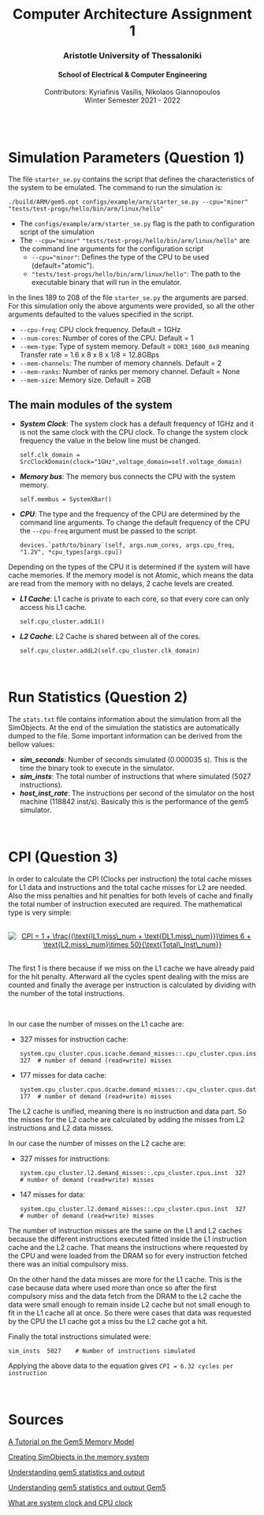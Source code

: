<div id="top"></div>

<br />
<div align="center">
  <h1 align="center">Computer Architecture Assignment 1</h1>
  <h3 align="center">Aristotle University of Thessaloniki</h3>
  <h4 align="center">School of Electrical & Computer Engineering</h4>
  <p align="center">
    Contributors: Kyriafinis Vasilis, Nikolaos Giannopoulos
    <br />
    Winter Semester 2021 - 2022
    <br />
    <br />
    <br />
    <br />
  </p>
</div>

# Simulation Parameters  (Question 1)

The file `starter_se.py` contains the script that defines the characteristics of the system to be emulated. The command to run the simulation is:

    ./build/ARM/gem5.opt configs/example/arm/starter_se.py --cpu="minor" "tests/test-progs/hello/bin/arm/linux/hello"

* The `configs/example/arm/starter_se.py` flag is the path to configuration script of the simulation
* The `--cpu="minor"` `"tests/test-progs/hello/bin/arm/linux/hello"` are the command line arguments for the configuration script
  * `--cpu="minor"`: Defines the type of the CPU to be used (default="atomic").
  * `"tests/test-progs/hello/bin/arm/linux/hello"`: The path to the executable binary that will run in the emulator.


In the lines 189 to 208 of the file `starter_se.py` the arguments are parsed. For this simulation only the above arguments were provided, so all the other arguments defaulted to the values specified in the script. 


* `--cpu-freq`: CPU clock frequency. Default = 1GHz
* `--num-cores`: Number of cores of the CPU. Default = 1
* `--mem-type`: Type of system memory. Default = `DDR3_1600_8x8` meaning Transfer rate = 1.6 x 8 x 8 x 1/8 = 12.8GBps
* `--mem-channels`: The number of memory channels. Default = 2
* `--mem-ranks`: Number of ranks per memory channel. Default = None
* `--mem-size`: Memory size. Default = 2GB


## The main modules of the system

* **_System Clock_**: The system clock has a default frequency of 1GHz and it is not the same clock with the CPU clock. To change the system clock frequency the value in the below line must be changed.
  
      self.clk_domain = SrcClockDomain(clock="1GHz",voltage_domain=self.voltage_domain)

* **_Memory bus_**: The memory bus connects the CPU with the system memory.
  
      self.membus = SystemXBar()

* **_CPU_**: The type and the frequency of the CPU are determined by the command line arguments. To change the default frequency of the CPU the `--cpu-freq` argument must be passed to the script.
  
      devices.`path/to/binary`(self, args.num_cores, args.cpu_freq, "1.2V", *cpu_types[args.cpu])


Depending on the types of the CPU it is determined if the system will have cache memories. If the memory model is not Atomic, which means the data are read from the memory with no delays, 2 cache levels are created. 

* **_L1 Cache_**: L1 cache is private to each core, so that every core can only access his L1 cache. 
  
      self.cpu_cluster.addL1()

* **_L2 Cache_**: L2 Cache is shared between all of the cores.
  
      self.cpu_cluster.addL2(self.cpu_cluster.clk_domain)

<br/>

# Run Statistics (Question 2)

The `stats.txt` file contains information about the simulation from all the SimObjects. At the end of the simulation the statistics are automatically dumped to the file. Some important information can be derived from the bellow values:

* **_sim_seconds_**: Number of seconds simulated (0.000035 s). This is the time the binary took to execute in the simulator.
* **_sim_insts_**: The total number of instructions that where simulated (5027 instructions).
* **_host_inst_rate_**: The instructions per second of the simulator on the host machine (118842 inst/s). Basically this is the performance of the gem5 simulator.


<br />

# CPI (Question 3)

In order to calculate the CPI (Clocks per instruction) the total cache misses for L1 data and instructions and the total cache misses for L2 are needed. Also the miss penalties and hit penalties for both levels of cache and finally the total number of instruction executed are required. The mathematical type is very simple: 

<br/>

<div align="center">
<a href="https://www.codecogs.com/eqnedit.php?latex=\dpi{100}&space;\bg_white&space;\fn_jvn&space;CPI&space;=&space;1&space;&plus;&space;\frac{(\text{IL1.miss\_num&space;&plus;&space;\text{DL1.miss\_num}})\times&space;6&space;&plus;&space;\text{L2.miss\_num}\times&space;50}{\text{Total\_Inst\_num}}" target="_blank"><img src="https://latex.codecogs.com/png.latex?\dpi{100}&space;\bg_white&space;\fn_jvn&space;CPI&space;=&space;1&space;&plus;&space;\frac{(\text{IL1.miss\_num&space;&plus;&space;\text{DL1.miss\_num}})\times&space;6&space;&plus;&space;\text{L2.miss\_num}\times&space;50}{\text{Total\_Inst\_num}}" title="CPI = 1 + \frac{(\text{IL1.miss\_num + \text{DL1.miss\_num}})\times 6 + \text{L2.miss\_num}\times 50}{\text{Total\_Inst\_num}}" /></a>
</div>
<br/>

The first 1 is there because if we miss on the L1 cache we have already paid for the hit penalty. Afterward all the cycles spent dealing with the miss are counted and finally the average per instruction is calculated by dividing with the number of the total instructions.

<br/>

In our case the number of misses on the L1 cache are:

* 327 misses for instruction cache:  
      
      system.cpu_cluster.cpus.icache.demand_misses::.cpu_cluster.cpus.inst  327  # number of demand (read+write) misses

* 177 misses for data cache:
    
      system.cpu_cluster.cpus.dcache.demand_misses::.cpu_cluster.cpus.data  177  # number of demand (read+write) misses

The L2 cache is unified, meaning there is no instruction and data part. So the misses for the L2 cache are calculated by adding the misses from L2 instructions and L2 data misses.

In our case the number of misses on the L2 cache are:

* 327 misses for instructions:
      
      system.cpu_cluster.l2.demand_misses::.cpu_cluster.cpus.inst  327   # number of demand (read+write) misses

* 147 misses for data:
      
      system.cpu_cluster.l2.demand_misses::.cpu_cluster.cpus.inst  327    # number of demand (read+write) misses

The number of instruction misses are the same on the L1 and L2 caches because the different instructions executed fitted inside the L1 instruction cache and the L2 cache. That means the instructions where requested by the CPU and were loaded from the DRAM so for every instruction fetched there was an initial compulsory miss.
<br/>

On the other hand the data misses are more for the L1 cache. This is the case because data where used more than once so after the first compulsory miss and the data fetch from the DRAM to the L2 cache the data were small enough to remain inside L2 cache but not small enough to fit in the L1 cache all at once. So there were cases that data was requested by the CPU the L1 cache got a miss bu the L2 cache got a hit.
<br/>

Finally the total instructions simulated were:

    sim_insts  5027    # Number of instructions simulated

Applying the above data to the equation gives `CPI = 6.32 cycles per instruction`

<br/>

# Sources

[A Tutorial on the Gem5 Memory Model](https://nitish2112.github.io/post/gem5-memory-model/)

[Creating SimObjects in the memory system](http://learning.gem5.org/book/part2/memoryobject.html)

[Understanding gem5 statistics and output](http://learning.gem5.org/book/part1/gem5_stats.html)

[Understanding gem5 statistics and output Gem5](https://www.gem5.org/documentation/learning_gem5/part1/gem5_stats/)

[What are system clock and CPU clock](https://cs.stackexchange.com/questions/32149/what-are-system-clock-and-cpu-clock-and-what-are-their-functions)
